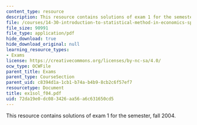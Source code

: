 ```yaml
---
content_type: resource
description: This resource contains solutions of exam 1 for the semester, fall 2004.
file: /courses/14-30-introduction-to-statistical-method-in-economics-spring-2006/72da19e0dc083426aa56a6c631650cd5_ex1sol_f04.pdf
file_size: 90991
file_type: application/pdf
hide_download: true
hide_download_original: null
learning_resource_types:
- Exams
license: https://creativecommons.org/licenses/by-nc-sa/4.0/
ocw_type: OCWFile
parent_title: Exams
parent_type: CourseSection
parent_uid: c8394d1a-1cb1-b74a-b4b9-8cb2c6f57ef7
resourcetype: Document
title: ex1sol_f04.pdf
uid: 72da19e0-dc08-3426-aa56-a6c631650cd5
---
```

This resource contains solutions of exam 1 for the semester, fall 2004.